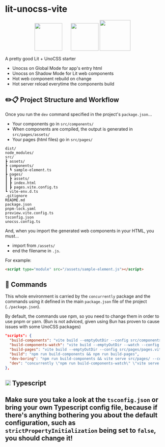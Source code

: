 # lit-unocss-vite

<div align="center">
<img src="https://cdn.worldvectorlogo.com/logos/lit-1.svg" height="90px">
<span>     </span>
<img src="https://images.opencollective.com/unocss/040a0fb/logo/256.png" height="90px">
<img src="https://vitejs.dev/logo-with-shadow.png" height="100px">
</div>

A pretty good Lit + UnoCSS starter

- Unocss on Global Mode for app's entry html
- Unocss on Shadow Mode for Lit web components
- Hot web component rebuild on change
- Hot server reload everytime the components build

## ✏️📋 Project Structure and Workflow

Once you run the `dev` command specified in the project's `package.json`...

- Your components go in `src/components/`
- When components are compiled, the output is generated in `src/pages/assets/`
- Your pages (html files) go in `src/pages/`

```
dist/
node_modules/
src/
┣ assets/
┣ components/
┃ ┗ sample-element.ts
┣ pages/
┃ ┣ assets/
┃ ┣ index.html
┃ ┣ pages.vite.config.ts
┗ vite-env.d.ts
.gitignore
README.md
package.json
pnpm-lock.yaml
preview.vite.config.ts
tsconfig.json
unocss.config.ts
```

And, when you import the generated web components in your HTML, you must...

- import from `/assets/`
- end the filename in `.js`.

For example:
```html
<script type="module" src="/assets/sample-element.js"></script>
```

## 📢 Commands

This whole environment is carried by the `concurrently` package and the commands using it defined in the main `package.json` file of the project (`./package.json`).

By default, the commands use npm, so you need to change them in order to use pnpm or yarn. (Bun is not adviced, given using Bun has proven to cause issues with some UnoCSS packages)

```json
"scripts": {
  "build-components": "vite build --emptyOutDir --config src/components/components.vite.config.ts",
  "build-components-watch": "vite build --emptyOutDir --watch --config src/components/components.vite.config.ts",
  "build-pages": "vite build --emptyOutDir --config src/pages/pages.vite.config.ts",
  "build": "npm run build-components && npm run build-pages",
  "dev-boring": "npm run build-components && vite serve src/pages/ --config src/pages/pages.vite.config.ts",
  "dev": "concurrently \"npm run build-components-watch\" \"vite serve src/pages/ --config src/pages/pages.vite.config.ts\""
},
```

<h2> <img src="https://upload.wikimedia.org/wikipedia/commons/thumb/4/4c/Typescript_logo_2020.svg/1200px-Typescript_logo_2020.svg.png" width="18px"> Typescript <h2>

Make sure you take a look at the `tsconfig.json` or bring your own Typescript config file, because if there's anything bothering you about the default configuration, such as `strictPropertyInitialization` being set to `false`, you should change it!